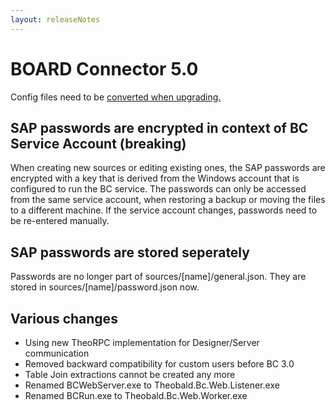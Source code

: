 ```yaml
---
layout: releaseNotes
---
```


# BOARD Connector 5.0
Config files need to be [converted when upgrading.](
https://help.theobald-software.com/en/board-connector/introduction/installation-and-update#upgrading-major-releases---configconverter)

## SAP passwords are encrypted in context of BC Service Account (breaking)
When creating new sources or editing existing ones, the SAP passwords
are encrypted with a key that is derived from the Windows account that
is configured to run the BC service.
The passwords can only be accessed from the same service account,
when restoring a backup or moving the files to a different machine.
If the service account changes, passwords need to be re-entered manually.

## SAP passwords are stored seperately
Passwords are no longer part of sources/[name]/general.json.
They are stored in sources/[name]/password.json now.

## Various changes
* Using new TheoRPC implementation for Designer/Server communication
* Removed backward compatibility for custom users before BC 3.0
* Table Join extractions cannot be created any more
* Renamed BCWebServer.exe to Theobald.Bc.Web.Listener.exe
* Renamed BCRun.exe to Theobald.Bc.Web.Worker.exe